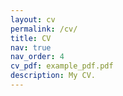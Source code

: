 ```yaml
---
layout: cv
permalink: /cv/
title: CV
nav: true
nav_order: 4
cv_pdf: example_pdf.pdf
description: My CV.
---
```

